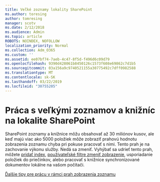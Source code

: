 ```yaml
---
title: Veľké zoznamy lokality SharePoint
ms.author: toresing
author: tomresing
manager: scotv
ms.date: 2/12/2018
ms.audience: Admin
ms.topic: article
ROBOTS: NOINDEX, NOFOLLOW
localization_priority: Normal
ms.collection: Adm_O365
ms.custom: ''
ms.assetid: ee07bf74-7aeb-4c47-8f5d-f496d6c09d79
ms.openlocfilehash: 9390d428061b8450126c1573f608e69862c7d1b5
ms.sourcegitcommit: 03a156a9c9740521155a30775492c7dff0982588
ms.translationtype: MT
ms.contentlocale: sk-SK
ms.lasthandoff: 03/22/2019
ms.locfileid: "30755205"
---
```

# <a name="work-with-large-lists-and-libraries-in-sharepoint"></a>Práca s veľkými zoznamov a knižníc na lokalite SharePoint

SharePoint zoznamy a knižnice môžu obsahovať až 30 miliónov kusov, ale keď majú viac ako 5000 položiek môže zobraziť prahovú hodnotu zobrazenia zoznamu chyba pri pokuse pracovať s nimi. Tento prah je na zachovanie výkonu služby. Nedá sa zmeniť. Vyhýbať sa udrieť tento prah, môžete [pridať index](https://go.microsoft.com/fwlink/?linkid=867784), [používateľské filtre zmeniť zobrazenie](https://go.microsoft.com/fwlink/?linkid=867786), usporiadanie položiek do priečinkov, alebo pracovať s knižnice synchronizované dokumentov lokálne na vašom počítači. 
  
[Ďalšie tipy pre prácu v rámci prah zobrazenia zoznamu](https://go.microsoft.com/fwlink/?linkid=867787)
  

